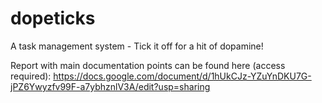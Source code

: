 # dopeticks
A task management system - Tick it off for a hit of dopamine!

Report with main documentation points can be found here (access required):
https://docs.google.com/document/d/1hUkCJz-YZuYnDKU7G-jPZ6Ywyzfv99F-a7ybhznlV3A/edit?usp=sharing
